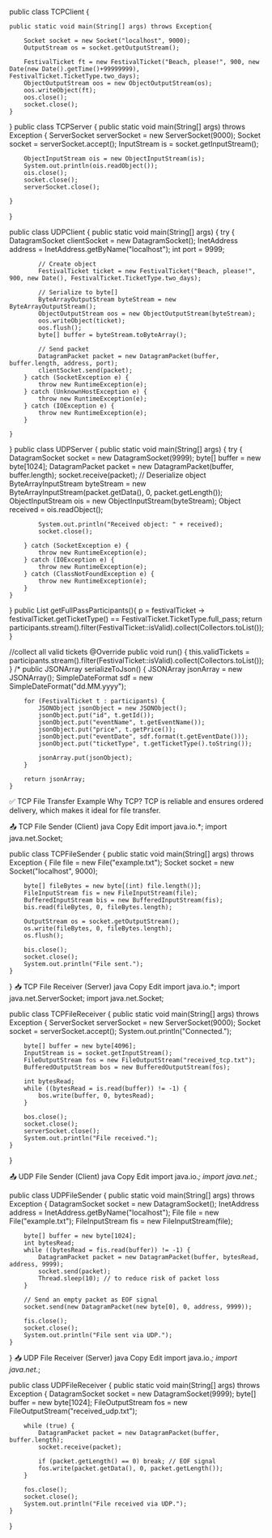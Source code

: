public class TCPClient {

    public static void main(String[] args) throws Exception{

        Socket socket = new Socket("localhost", 9000);
        OutputStream os = socket.getOutputStream();

        FestivalTicket ft = new FestivalTicket("Beach, please!", 900, new Date(new Date().getTime()+99999999), FestivalTicket.TicketType.two_days);
        ObjectOutputStream oos = new ObjectOutputStream(os);
        oos.writeObject(ft);
        oos.close();
        socket.close();
    }
}
public class TCPServer {
    public static void main(String[] args) throws Exception {
        ServerSocket serverSocket = new ServerSocket(9000);
        Socket socket = serverSocket.accept();
        InputStream is = socket.getInputStream();

        ObjectInputStream ois = new ObjectInputStream(is);
        System.out.println(ois.readObject());
        ois.close();
        socket.close();
        serverSocket.close();

    }
}

public class UDPClient {
    public static void main(String[] args) {
        try {
            DatagramSocket clientSocket = new DatagramSocket();
            InetAddress address = InetAddress.getByName("localhost");
            int port = 9999;

            // Create object
            FestivalTicket ticket = new FestivalTicket("Beach, please!", 900, new Date(), FestivalTicket.TicketType.two_days);

            // Serialize to byte[]
            ByteArrayOutputStream byteStream = new ByteArrayOutputStream();
            ObjectOutputStream oos = new ObjectOutputStream(byteStream);
            oos.writeObject(ticket);
            oos.flush();
            byte[] buffer = byteStream.toByteArray();

            // Send packet
            DatagramPacket packet = new DatagramPacket(buffer, buffer.length, address, port);
            clientSocket.send(packet);
        } catch (SocketException e) {
            throw new RuntimeException(e);
        } catch (UnknownHostException e) {
            throw new RuntimeException(e);
        } catch (IOException e) {
            throw new RuntimeException(e);
        }

    }
} public class UDPServer {
    public static void main(String[] args) {
        try {
            DatagramSocket socket = new DatagramSocket(9999);
            byte[] buffer = new byte[1024];
            DatagramPacket packet = new DatagramPacket(buffer, buffer.length);
            socket.receive(packet);
            // Deserialize object
            ByteArrayInputStream byteStream = new ByteArrayInputStream(packet.getData(), 0, packet.getLength());
            ObjectInputStream ois = new ObjectInputStream(byteStream);
            Object received = ois.readObject();

            System.out.println("Received object: " + received);
            socket.close();

        } catch (SocketException e) {
            throw new RuntimeException(e);
        } catch (IOException e) {
            throw new RuntimeException(e);
        } catch (ClassNotFoundException e) {
            throw new RuntimeException(e);
        }
    }
} 
    public List<FestivalTicket> getFullPassParticipants(){
        p = festivalTicket -> festivalTicket.getTicketType() == FestivalTicket.TicketType.full_pass;
        return participants.stream().filter(FestivalTicket::isValid).collect(Collectors.toList());
    }

   //collect all valid tickets
    @Override
    public void run() {
        this.validTickets =  participants.stream().filter(FestivalTicket::isValid).collect(Collectors.toList());
    }
/*
    public JSONArray serializeToJson() {
        JSONArray jsonArray = new JSONArray();
        SimpleDateFormat sdf = new SimpleDateFormat("dd.MM.yyyy");

        for (FestivalTicket t : participants) {
            JSONObject jsonObject = new JSONObject();
            jsonObject.put("id", t.getId());
            jsonObject.put("eventName", t.getEventName());
            jsonObject.put("price", t.getPrice());
            jsonObject.put("eventDate", sdf.format(t.getEventDate()));
            jsonObject.put("ticketType", t.getTicketType().toString());

            jsonArray.put(jsonObject);
        }

        return jsonArray;
    }

✅ TCP File Transfer Example
Why TCP?
TCP is reliable and ensures ordered delivery, which makes it ideal for file transfer.

📤 TCP File Sender (Client)
java
Copy
Edit
import java.io.*;
import java.net.Socket;

public class TCPFileSender {
    public static void main(String[] args) throws Exception {
        File file = new File("example.txt");
        Socket socket = new Socket("localhost", 9000);

        byte[] fileBytes = new byte[(int) file.length()];
        FileInputStream fis = new FileInputStream(file);
        BufferedInputStream bis = new BufferedInputStream(fis);
        bis.read(fileBytes, 0, fileBytes.length);

        OutputStream os = socket.getOutputStream();
        os.write(fileBytes, 0, fileBytes.length);
        os.flush();

        bis.close();
        socket.close();
        System.out.println("File sent.");
    }
}
📥 TCP File Receiver (Server)
java
Copy
Edit
import java.io.*;
import java.net.ServerSocket;
import java.net.Socket;

public class TCPFileReceiver {
    public static void main(String[] args) throws Exception {
        ServerSocket serverSocket = new ServerSocket(9000);
        Socket socket = serverSocket.accept();
        System.out.println("Connected.");

        byte[] buffer = new byte[4096];
        InputStream is = socket.getInputStream();
        FileOutputStream fos = new FileOutputStream("received_tcp.txt");
        BufferedOutputStream bos = new BufferedOutputStream(fos);

        int bytesRead;
        while ((bytesRead = is.read(buffer)) != -1) {
            bos.write(buffer, 0, bytesRead);
        }

        bos.close();
        socket.close();
        serverSocket.close();
        System.out.println("File received.");
    }
}


📤 UDP File Sender (Client)
java
Copy
Edit
import java.io.*;
import java.net.*;

public class UDPFileSender {
    public static void main(String[] args) throws Exception {
        DatagramSocket socket = new DatagramSocket();
        InetAddress address = InetAddress.getByName("localhost");
        File file = new File("example.txt");
        FileInputStream fis = new FileInputStream(file);

        byte[] buffer = new byte[1024];
        int bytesRead;
        while ((bytesRead = fis.read(buffer)) != -1) {
            DatagramPacket packet = new DatagramPacket(buffer, bytesRead, address, 9999);
            socket.send(packet);
            Thread.sleep(10); // to reduce risk of packet loss
        }

        // Send an empty packet as EOF signal
        socket.send(new DatagramPacket(new byte[0], 0, address, 9999));

        fis.close();
        socket.close();
        System.out.println("File sent via UDP.");
    }
}
📥 UDP File Receiver (Server)
java
Copy
Edit
import java.io.*;
import java.net.*;

public class UDPFileReceiver {
    public static void main(String[] args) throws Exception {
        DatagramSocket socket = new DatagramSocket(9999);
        byte[] buffer = new byte[1024];
        FileOutputStream fos = new FileOutputStream("received_udp.txt");

        while (true) {
            DatagramPacket packet = new DatagramPacket(buffer, buffer.length);
            socket.receive(packet);

            if (packet.getLength() == 0) break; // EOF signal
            fos.write(packet.getData(), 0, packet.getLength());
        }

        fos.close();
        socket.close();
        System.out.println("File received via UDP.");
    }
}
